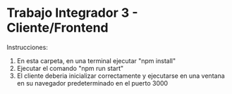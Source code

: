 # Trabajo Integrador 3 - Cliente/Frontend

Instrucciones:

1. En esta carpeta, en una terminal ejecutar "npm install"
2. Ejecutar el comando "npm run start"
3. El cliente deberia inicializar correctamente y ejecutarse en una ventana en su navegador predeterminado en el puerto 3000
